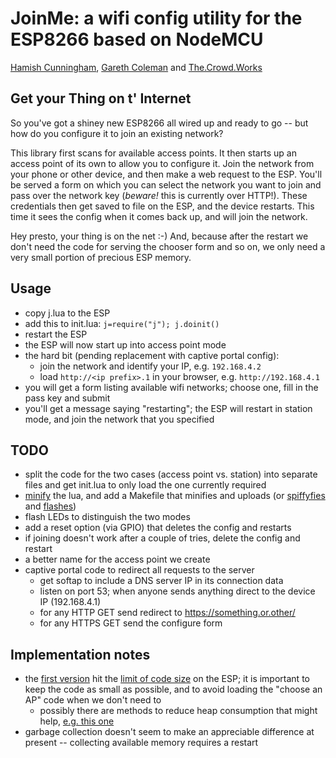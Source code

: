 JoinMe: a wifi config utility for the ESP8266 based on NodeMCU
===

[Hamish Cunningham](https://hamish.gate.ac.uk/), [Gareth
Coleman](http://l0l.org.uk/) and [The.Crowd.Works](https://the.crowd.works)

## Get your Thing on t' Internet
So you've got a shiney new ESP8266 all wired up and ready to go -- but how do
you configure it to join an existing network?

This library first scans for available access points. It then starts up an
access point of its own to allow you to configure it. Join the network from
your phone or other device, and then make a web request to the ESP. You'll be
served a form on which you can select the network you want to join and pass
over the network key (*beware!* this is currently over HTTP!). These
credentials then get saved to file on the ESP, and the device restarts. This
time it sees the config when it comes back up, and will join the network.

Hey presto, your thing is on the net :-) And, because after the restart we
don't need the code for serving the chooser form and so on, we only need a
very small portion of precious ESP memory.

## Usage
- copy j.lua to the ESP
- add this to init.lua: `j=require("j"); j.doinit()`
- restart the ESP
- the ESP will now start up into access point mode
- the hard bit (pending replacement with captive portal config):
  - join the network and identify your IP, e.g. `192.168.4.2`
  - load `http://<ip prefix>.1` in your browser, e.g. `http://192.168.4.1`
- you will get a form listing available wifi networks; choose one, fill in the
  pass key and submit
- you'll get a message saying "restarting"; the ESP will restart in station
  mode, and join the network that you specified

## TODO
- split the code for the two cases (access point vs. station) into separate
  files and get init.lua to only load the one currently required
- [minify](https://github.com/stravant/LuaMinify) the lua, and add a Makefile
  that minifies and uploads (or [spiffyfies](https://github.com/xlfe/spiffy)
  and [flashes](https://github.com/themadinventor/esptool))
- flash LEDs to distinguish the two modes
- add a reset option (via GPIO) that deletes the config and restarts
- if joining doesn't work after a couple of tries, delete the config and
  restart
- a better name for the access point we create
- captive portal code to redirect all requests to the server
  - get softap to include a DNS server IP in its connection data
  - listen on port 53; when anyone sends anything direct to the device IP
    (192.168.4.1)
  - for any HTTP GET send redirect to https://something.or.other/
  - for any HTTPS GET send the configure form

## Implementation notes
- the [first version](old/) hit the [limit of code
  size](http://www.esp8266.com/viewtopic.php?f=18&t=1242) on the ESP; it is
  important to keep the code as small as possible, and to avoid loading the
  "choose an AP" code when we don't need to
  - possibly there are methods to reduce heap consumption that might help,
    [e.g. this
    one](http://www.esp8266.com/viewtopic.php?f=24&t=1135&p=7273#p7273)
- garbage collection doesn't seem to make an appreciable difference at present
  -- collecting available memory requires a restart
